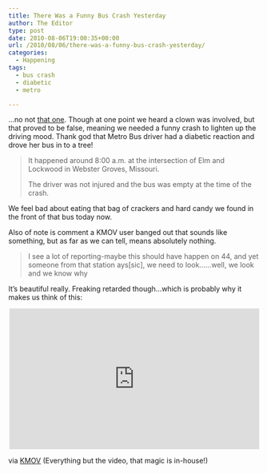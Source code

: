 ```yaml
---
title: There Was a Funny Bus Crash Yesterday
author: The Editor
type: post
date: 2010-08-06T19:00:35+00:00
url: /2010/08/06/there-was-a-funny-bus-crash-yesterday/
categories:
  - Happening
tags:
  - bus crash
  - diabetic
  - metro

---
```

<p style="text-align: left;">
  <a rel="attachment wp-att-6092" href="http://punchingkitty.com/2010/08/06/there-was-a-funny-bus-crash-yesterday/metro_crash_02/"><img class="size-full wp-image-6092 aligncenter" title="metro_crash_02" src="http://media.punchingkitty.com/wordpress/2010/08/metro_crash_02.jpg?filter=resize&w=600" alt="" /></a>&#8230;no not <a href="http://www.globe-democrat.com/news/2010/aug/05/breaking-news-2-school-buses-tractor-trailer-accid/" target="_blank">that one</a>. Though at one point we heard a clown was involved, but that proved to be false, meaning we needed a funny crash to lighten up the driving mood. Thank god that Metro Bus driver had a diabetic reaction and drove her bus in to a tree!
</p>

> It happened around 8:00 a.m. at the intersection of Elm and Lockwood in Webster Groves, Missouri.
> 
> The driver was not injured and the bus was empty at the time of the crash.

We feel bad about eating that bag of crackers and hard candy we found in the front of that bus today now.

Also of note is comment a KMOV user banged out that sounds like something, but as far as we can tell, means absolutely nothing.

> I see a lot of reporting-maybe this should have happen on 44, and yet someone from that station ays[sic], we need to look&#8230;&#8230;well, we look and we know why

It&#8217;s beautiful really. Freaking retarded though&#8230;which is probably why it makes us think of this:

<span class="embed-youtube" style="text-align:center; display: block;"><iframe class='youtube-player' type='text/html' width='500' height='282' src='http://www.youtube.com/embed/9aJFSpkxjtY?version=3&#038;rel=1&#038;fs=1&#038;autohide=2&#038;showsearch=0&#038;showinfo=1&#038;iv_load_policy=1&#038;wmode=transparent' allowfullscreen='true' style='border:0;'></iframe></span>

via <a href="http://www.kmov.com/news/local/Metro-bus-driver-suffers-diabetic-episode-crashes-into-tree-100029199.html" target="_blank">KMOV</a> (Everything but the video, that magic is in-house!)